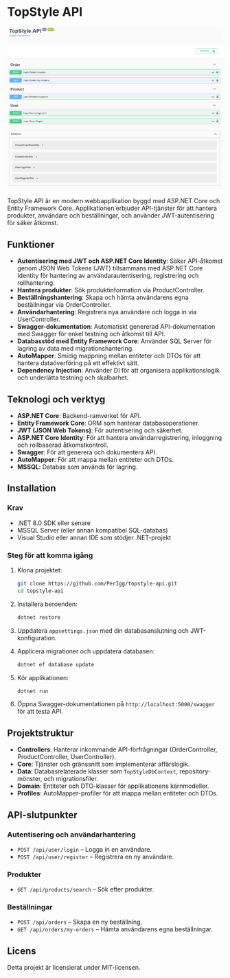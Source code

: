 

# TopStyle API

![TopStyle API Swagger UI](https://github.com/Perigg/TopStyle/blob/master/TopStyleAPI.png)

TopStyle API är en modern webbapplikation byggd med ASP.NET Core och Entity Framework Core. Applikationen erbjuder API-tjänster för att hantera produkter, användare och beställningar, och använder JWT-autentisering för säker åtkomst.

## Funktioner
- **Autentisering med JWT och ASP.NET Core Identity**: Säker API-åtkomst genom JSON Web Tokens (JWT) tillsammans med ASP.NET Core Identity för hantering av användarautentisering, registrering och rollhantering.
- **Hantera produkter**: Sök produktinformation via ProductController.
- **Beställningshantering**: Skapa och hämta användarens egna beställningar via OrderController.
- **Användarhantering**: Registrera nya användare och logga in via UserController.
- **Swagger-dokumentation**: Automatiskt genererad API-dokumentation med Swagger för enkel testning och åtkomst till API.
- **Databasstöd med Entity Framework Core**: Använder SQL Server för lagring av data med migrationshantering.
- **AutoMapper**: Smidig mappning mellan entiteter och DTOs för att hantera dataöverföring på ett effektivt sätt.
- **Dependency Injection**: Använder DI för att organisera applikationslogik och underlätta testning och skalbarhet.

## Teknologi och verktyg
- **ASP.NET Core**: Backend-ramverket för API.
- **Entity Framework Core**: ORM som hanterar databasoperationer.
- **JWT (JSON Web Tokens)**: För autentisering och säkerhet.
- **ASP.NET Core Identity**: För att hantera användarregistrering, inloggning och rollbaserad åtkomstkontroll.
- **Swagger**: För att generera och dokumentera API.
- **AutoMapper**: För att mappa mellan entiteter och DTOs.
- **MSSQL**: Databas som används för lagring.

## Installation

### Krav
- .NET 8.0 SDK eller senare
- MSSQL Server (eller annan kompatibel SQL-databas)
- Visual Studio eller annan IDE som stödjer .NET-projekt

### Steg för att komma igång

1. Klona projektet:
   ```bash
   git clone https://github.com/PerIgg/topstyle-api.git
   cd topstyle-api
   ```

2. Installera beroenden:
   ```bash
   dotnet restore
   ```

3. Uppdatera `appsettings.json` med din databasanslutning och JWT-konfiguration.

4. Applicera migrationer och uppdatera databasen:
   ```bash
   dotnet ef database update
   ```

5. Kör applikationen:
   ```bash
   dotnet run
   ```

6. Öppna Swagger-dokumentationen på `http://localhost:5000/swagger` för att testa API.

## Projektstruktur
- **Controllers**: Hanterar inkommande API-förfrågningar (OrderController, ProductController, UserController).
- **Core**: Tjänster och gränssnitt som implementerar affärslogik.
- **Data**: Databasrelaterade klasser som `TopStyleDbContext`, repository-mönster, och migrationsfiler.
- **Domain**: Entiteter och DTO-klasser för applikationens kärnmodeller.
- **Profiles**: AutoMapper-profiler för att mappa mellan entiteter och DTOs.

## API-slutpunkter

### Autentisering och användarhantering
- `POST /api/user/login` – Logga in en användare.
- `POST /api/user/register` – Registrera en ny användare.

### Produkter
- `GET /api/products/search` – Sök efter produkter.

### Beställningar
- `POST /api/orders` – Skapa en ny beställning.
- `GET /api/orders/my-orders` – Hämta användarens egna beställningar.

## Licens

Detta projekt är licensierat under MIT-licensen.

